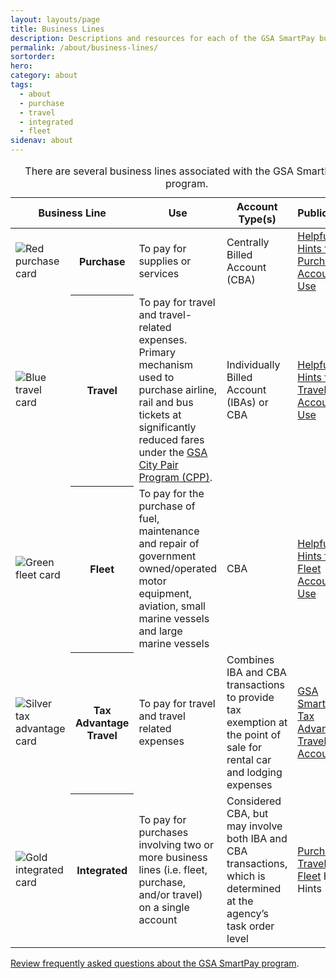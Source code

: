 ```yaml
---
layout: layouts/page
title: Business Lines
description: Descriptions and resources for each of the GSA SmartPay business lines
permalink: /about/business-lines/
sortorder:
hero:
category: about
tags:
  - about
  - purchase
  - travel
  - integrated
  - fleet
sidenav: about
---
```


<table class="usa-table usa-table--borderless">
  <caption>
    There are several business lines associated with the GSA SmartPay® program.
  </caption>
  <thead>
    <tr>
      <th scope="col" colspan="2">Business Line</th>
      <th scope="col">Use</th>
      <th scope="col">Account Type(s)</th>
      <th scope="col">Publications</th>
    </tr>
  </thead>
  <tbody>
    <tr>
      <td style="min-width: 80px;"><img src="{{ '/assets/img/smartpay-red-purchase-plain.svg' | url }}" alt="Red purchase card" /></td>
      <th scope="row"><span class="card-icon">Purchase</span></th>
      <td>To pay for supplies or services</td>
      <td>Centrally Billed Account (CBA)</td>
      <td><a href="{{ '/assets/documents/smartpay-purchase-hints.pdf' | url }}">Helpful Hints for Purchase Account Use</a></td>
    </tr>  
    <tr>
      <td><img src="{{ '/assets/img/smartpay-blue-travel-plain.svg' | url }}" alt="Blue travel card"/></td>    
      <th scope="row">Travel</th>
      <td>To pay for travel and travel-related expenses. Primary mechanism used to purchase airline, rail and bus tickets at significantly reduced fares under the <a href="https://www.gsa.gov/travel/plan-book/transportation-airfare-rates-pov-rates-etc/city-pair-program-cpp">GSA City Pair Program (CPP)</a>.</td>
      <td>Individually Billed Account (IBAs) or CBA</td>
      <td><a href="{{ '/assets/documents/smartpay-travel-hints.pdf' | url }}">Helpful Hints for Travel Account Use</a></td>
    </tr> 
    <tr>
      <td><img src="{{ '/assets/img/smartpay-green-fleet-plain.svg' | url }}" alt="Green fleet card"/></td>
      <th scope="row">Fleet</th>
      <td>To pay for the purchase of fuel, maintenance and repair of government owned/operated motor equipment, aviation, small marine vessels and large marine vessels</td>
      <td>CBA</td>
      <td><a href="{{ '/assets/documents/smartpay-fleet-hints.pdf' | url }}">Helpful Hints for Fleet Account Use</a></td>
    </tr>
    <tr>
      <td><img src="{{ '/assets/img/smartpay-silver-advantage-plain.svg' | url }}" alt="Silver tax advantage card"/></td>     
      <th scope="row">Tax Advantage Travel</th>
      <td>To pay for travel and travel related expenses</td>
      <td>Combines IBA and CBA transactions to provide tax exemption at the point of sale for rental car and lodging expenses</td>
      <td><a href="{{ '/assets/documents/smartpay-tax-advantage-account.pdf' | url }}">GSA SmartPay® Tax Advantage Travel Account</a></td>
    </tr>
    <tr>
      <td><img src="{{ '/assets/img/smartpay-gold-integrated-plain.svg' | url }}" alt="Gold integrated card"/></td> 
      <th scope="row">Integrated</th>
      <td>To pay for purchases involving two or more business lines (i.e. fleet, purchase, and/or travel) on a single account</td>
      <td>Considered CBA, but may involve both IBA and CBA transactions, which is determined at the agency’s task order level</td>
      <td><a href="{{ '/assets/documents/smartpay-purchase-hints.pdf' | url }}">Purchase</a>, <a href="{{ '/assets/documents/smartpay-travel-hints.pdf' | url }}">Travel</a>, and <a href="{{ '/assets/documents/smartpay-fleet-hints.pdf' | url }}">Fleet</a> Helpful Hints</a></td>
    </tr>
</table>

[Review frequently asked questions about the GSA SmartPay program](https://smartpay.gsa.gov/account-holder-common-questions).